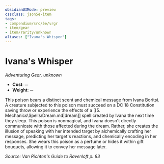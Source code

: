 ```yaml
---
obsidianUIMode: preview
cssclass: json5e-item
tags:
- compendium/src/5e/vrgr
- item/gear
- item/rarity/unknown
aliases: ["Ivana's Whisper"]
---
```

# Ivana's Whisper
*Adventuring Gear, unknown*  

- **Cost**: ⏤
- **Weight**: ⏤

This poison bears a distinct scent and chemical message from Ivana Boritsi. A creature subjected to this poison must succeed on a DC 18 Constitution saving throw or experience the effects of a [[5. Mechanics\Spells\Dream.md|dream]] spell created by Ivana the next time they sleep. This poison is nonmagical, and Ivana doesn't directly communicate with those affected during the dream. Rather, she creates the illusion of speaking with her intended target by alchemically crafting her message, predicting her target's reactions, and chemically encoding in her responses. She wears this poison as a perfume or hides it within gift bouquets, allowing it to convey her message later.

*Source: Van Richten's Guide to Ravenloft p. 83*